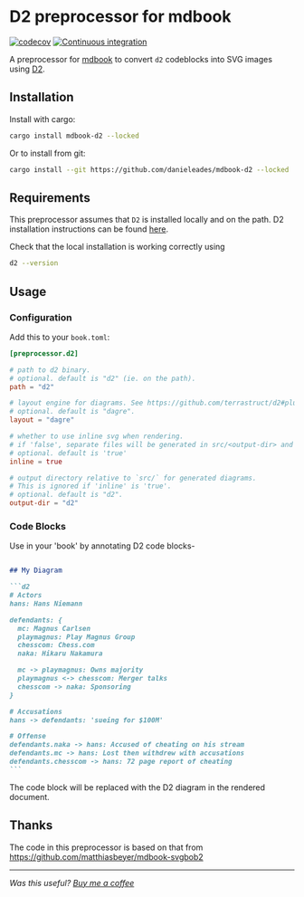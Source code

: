 # D2 preprocessor for mdbook

[![codecov](https://codecov.io/gh/danieleades/mdbook-d2/branch/main/graph/badge.svg?token=BIHcAnynaN)](https://codecov.io/gh/danieleades/mdbook-d2)
[![Continuous integration](https://github.com/danieleades/mdbook-d2/actions/workflows/CI.yml/badge.svg)](https://github.com/danieleades/mdbook-d2/actions/workflows/CI.yml)

A preprocessor for [mdbook](https://github.com/rust-lang/mdBook) to convert
`d2` codeblocks into SVG images using
[D2](https://github.com/terrastruct/d2).

## Installation

Install with cargo:

```sh
cargo install mdbook-d2 --locked
```

Or to install from git:

```sh
cargo install --git https://github.com/danieleades/mdbook-d2 --locked
```

## Requirements

This preprocessor assumes that `D2` is installed locally and on the path. D2 installation instructions can be found [here](https://github.com/terrastruct/d2#install).

Check that the local installation is working correctly using

```sh
d2 --version
```

## Usage

### Configuration

Add this to your `book.toml`:

```toml
[preprocessor.d2]

# path to d2 binary.
# optional. default is "d2" (ie. on the path).
path = "d2"

# layout engine for diagrams. See https://github.com/terrastruct/d2#plugins.
# optional. default is "dagre".
layout = "dagre"

# whether to use inline svg when rendering.
# if 'false', separate files will be generated in src/<output-dir> and referenced.
# optional. default is 'true'
inline = true

# output directory relative to `src/` for generated diagrams.
# This is ignored if 'inline' is 'true'.
# optional. default is "d2".
output-dir = "d2"
```

### Code Blocks

Use in your 'book' by annotating D2 code blocks-

````md

## My Diagram

```d2
# Actors
hans: Hans Niemann

defendants: {
  mc: Magnus Carlsen
  playmagnus: Play Magnus Group
  chesscom: Chess.com
  naka: Hikaru Nakamura

  mc -> playmagnus: Owns majority
  playmagnus <-> chesscom: Merger talks
  chesscom -> naka: Sponsoring
}

# Accusations
hans -> defendants: 'sueing for $100M'

# Offense
defendants.naka -> hans: Accused of cheating on his stream
defendants.mc -> hans: Lost then withdrew with accusations
defendants.chesscom -> hans: 72 page report of cheating
```
````

The code block will be replaced with the D2 diagram in the rendered document.

## Thanks

The code in this preprocessor is based on that from <https://github.com/matthiasbeyer/mdbook-svgbob2>

---

*Was this useful? [Buy me a coffee](https://github.com/sponsors/danieleades/sponsorships?sponsor=danieleades&preview=true&frequency=recurring&amount=5)*
